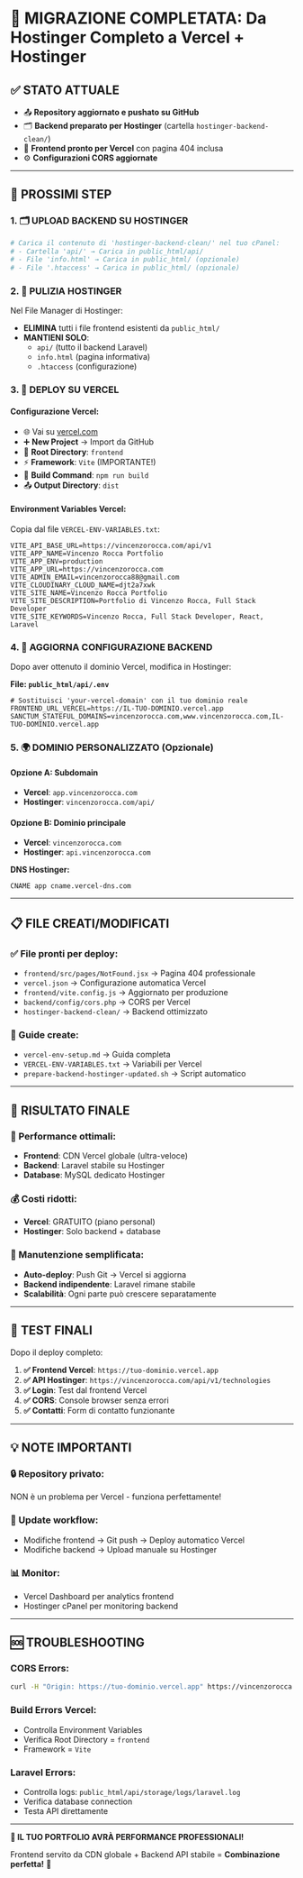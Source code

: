 # 🎯 **MIGRAZIONE COMPLETATA**: Da Hostinger Completo a Vercel + Hostinger

## ✅ **STATO ATTUALE**
- 📤 **Repository aggiornato e pushato su GitHub**
- 🗂️ **Backend preparato per Hostinger** (cartella `hostinger-backend-clean/`)
- 🚀 **Frontend pronto per Vercel** con pagina 404 inclusa
- ⚙️ **Configurazioni CORS aggiornate**

---

## 🎯 **PROSSIMI STEP**

### **1. 🗂️ UPLOAD BACKEND SU HOSTINGER**
```bash
# Carica il contenuto di 'hostinger-backend-clean/' nel tuo cPanel:
# - Cartella 'api/' → Carica in public_html/api/
# - File 'info.html' → Carica in public_html/ (opzionale)
# - File '.htaccess' → Carica in public_html/ (opzionale)
```

### **2. 🧹 PULIZIA HOSTINGER**
Nel File Manager di Hostinger:
- **ELIMINA** tutti i file frontend esistenti da `public_html/`
- **MANTIENI SOLO**:
  - `api/` (tutto il backend Laravel)
  - `info.html` (pagina informativa)
  - `.htaccess` (configurazione)

### **3. 🚀 DEPLOY SU VERCEL**

#### **Configurazione Vercel:**
- 🌐 Vai su [vercel.com](https://vercel.com)
- ➕ **New Project** → Import da GitHub
- 📁 **Root Directory**: `frontend`
- ⚡ **Framework**: `Vite` (IMPORTANTE!)
- 🔧 **Build Command**: `npm run build`
- 📤 **Output Directory**: `dist`

#### **Environment Variables Vercel:**
Copia dal file `VERCEL-ENV-VARIABLES.txt`:
```
VITE_API_BASE_URL=https://vincenzorocca.com/api/v1
VITE_APP_NAME=Vincenzo Rocca Portfolio
VITE_APP_ENV=production
VITE_APP_URL=https://vincenzorocca.com
VITE_ADMIN_EMAIL=vincenzorocca88@gmail.com
VITE_CLOUDINARY_CLOUD_NAME=djt2a7xwk
VITE_SITE_NAME=Vincenzo Rocca Portfolio
VITE_SITE_DESCRIPTION=Portfolio di Vincenzo Rocca, Full Stack Developer
VITE_SITE_KEYWORDS=Vincenzo Rocca, Full Stack Developer, React, Laravel
```

### **4. 🔧 AGGIORNA CONFIGURAZIONE BACKEND**
Dopo aver ottenuto il dominio Vercel, modifica in Hostinger:

**File: `public_html/api/.env`**
```env
# Sostituisci 'your-vercel-domain' con il tuo dominio reale
FRONTEND_URL_VERCEL=https://IL-TUO-DOMINIO.vercel.app
SANCTUM_STATEFUL_DOMAINS=vincenzorocca.com,www.vincenzorocca.com,IL-TUO-DOMINIO.vercel.app
```

### **5. 🌍 DOMINIO PERSONALIZZATO (Opzionale)**

#### **Opzione A: Subdomain**
- **Vercel**: `app.vincenzorocca.com`
- **Hostinger**: `vincenzorocca.com/api/`

#### **Opzione B: Dominio principale**
- **Vercel**: `vincenzorocca.com`
- **Hostinger**: `api.vincenzorocca.com`

**DNS Hostinger:**
```
CNAME app cname.vercel-dns.com
```

---

## 📋 **FILE CREATI/MODIFICATI**

### **✅ File pronti per deploy:**
- `frontend/src/pages/NotFound.jsx` → Pagina 404 professionale
- `vercel.json` → Configurazione automatica Vercel
- `frontend/vite.config.js` → Aggiornato per produzione
- `backend/config/cors.php` → CORS per Vercel
- `hostinger-backend-clean/` → Backend ottimizzato

### **📖 Guide create:**
- `vercel-env-setup.md` → Guida completa
- `VERCEL-ENV-VARIABLES.txt` → Variabili per Vercel
- `prepare-backend-hostinger-updated.sh` → Script automatico

---

## 🎉 **RISULTATO FINALE**

### **🚀 Performance ottimali:**
- **Frontend**: CDN Vercel globale (ultra-veloce)
- **Backend**: Laravel stabile su Hostinger
- **Database**: MySQL dedicato Hostinger

### **💰 Costi ridotti:**
- **Vercel**: GRATUITO (piano personal)
- **Hostinger**: Solo backend + database

### **🔧 Manutenzione semplificata:**
- **Auto-deploy**: Push Git → Vercel si aggiorna
- **Backend indipendente**: Laravel rimane stabile
- **Scalabilità**: Ogni parte può crescere separatamente

---

## 🧪 **TEST FINALI**

Dopo il deploy completo:

1. **✅ Frontend Vercel**: `https://tuo-dominio.vercel.app`
2. **✅ API Hostinger**: `https://vincenzorocca.com/api/v1/technologies`
3. **✅ Login**: Test dal frontend Vercel
4. **✅ CORS**: Console browser senza errori
5. **✅ Contatti**: Form di contatto funzionante

---

## 💡 **NOTE IMPORTANTI**

### **🔒 Repository privato**: 
NON è un problema per Vercel - funziona perfettamente!

### **🔄 Update workflow:**
- Modifiche frontend → Git push → Deploy automatico Vercel
- Modifiche backend → Upload manuale su Hostinger

### **📊 Monitor:**
- Vercel Dashboard per analytics frontend
- Hostinger cPanel per monitoring backend

---

## 🆘 **TROUBLESHOOTING**

### **CORS Errors:**
```bash
curl -H "Origin: https://tuo-dominio.vercel.app" https://vincenzorocca.com/api/v1/technologies
```

### **Build Errors Vercel:**
- Controlla Environment Variables
- Verifica Root Directory = `frontend`
- Framework = `Vite`

### **Laravel Errors:**
- Controlla logs: `public_html/api/storage/logs/laravel.log`
- Verifica database connection
- Testa API direttamente

---

**🎊 IL TUO PORTFOLIO AVRÀ PERFORMANCE PROFESSIONALI!**

Frontend servito da CDN globale + Backend API stabile = **Combinazione perfetta!** 🚀 